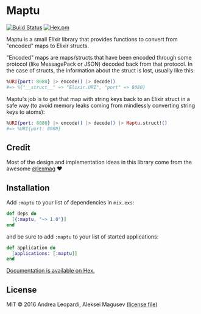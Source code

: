 # Maptu

[![Build Status](https://travis-ci.org/lexhide/maptu.svg?branch=master)](https://travis-ci.org/lexhide/maptu)
[![Hex.pm](https://img.shields.io/hexpm/v/maptu.svg)](https://hex.pm/packages/maptu)

Maptu is a small Elixir library that provides functions to convert from
"encoded" maps to Elixir structs.

"Encoded" maps are maps/structs that have been encoded through some protocol
(like MessagePack or JSON) decoded back from that protocol. In the case of
structs, the information about the struct is lost, usually like this:

```elixir
%URI{port: 8080} |> encode() |> decode()
#=> %{"__struct__" => "Elixir.URI", "port" => 8080}
```

Maptu's job is to get that map with string keys back to an Elixir struct in a
safe way (to avoid memory leaks coming from mindlessly converting string keys to
atoms):

```elixir
%URI{port: 8080} |> encode() |> decode() |> Maptu.struct!()
#=> %URI{port: 8080}
```

## Credit

Most of the design and implementation ideas in this library come from the
awesome [@lexmag](https://github.com/lexmag) :heart:

## Installation

Add `:maptu` to your list of dependencies in `mix.exs`:

```elixir
def deps do
  [{:maptu, "~> 1.0"}]
end
```

and be sure to add `:maptu` to your list of started applications:

```elixir
def application do
  [applications: [:maptu]]
end
```

[Documentation is available on Hex.][hex-docs]

## License

MIT © 2016 Andrea Leopardi, Aleksei Magusev ([license file](LICENSE.txt))


[hex-docs]: http://hexdocs.pm/maptu
